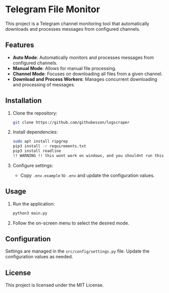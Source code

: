# Telegram File Monitor

This project is a Telegram channel monitoring tool that automatically downloads and processes messages from configured channels.

## Features

- **Auto Mode**: Automatically monitors and processes messages from configured channels.
- **Manual Mode**: Allows for manual file processing.
- **Channel Mode**: Focuses on downloading all files from a given channel.
- **Download and Process Workers**: Manages concurrent downloading and processing of messages.

## Installation

1. Clone the repository:
    ```sh
    git clone https://github.com/githubesson/logscraper
    ```

2. Install dependencies:
    ```sh
    sudo apt install ripgrep
    pip3 install -r requirements.txt
    pip3 install readline 
    !! WARNING !! this wont work on windows, and you shouldnt run this project on windows. any issues about this will be closed.
    ```

3. Configure settings:
    - Copy `.env.example` to `.env` and update the configuration values.

## Usage

1. Run the application:
    ```sh
    python3 main.py
    ```

2. Follow the on-screen menu to select the desired mode.

## Configuration

Settings are managed in the `src/config/settings.py` file. Update the configuration values as needed.

## License

This project is licensed under the MIT License.
